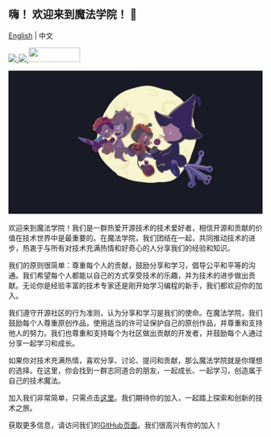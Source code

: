 <!--
 * @Descripttion: 
 * @version: 
 * @Author: 松岛川树
 * @Date: 2021-12-04 20:09:46
 * @LastEditors: 松岛川树
 * @LastEditTime: 2021-12-21 16:05:32
 * @FilePath: \.github\profile\README_zh.md
-->
## 嗨！ 欢迎来到魔法学院！ 👋

[English](https://github.com/Magic-Academy/.github/blob/main/profile/README.md) | 中文

<a href="https://discord.gg/G2jgHeQfy4"><img src="https://img.shields.io/badge/Discord-7289DA?style=for-the-badge&logo=discord&logoColor=white">
<a href="https://github.com/Magic-Academy"><img src="https://img.shields.io/badge/GitHub-100000?style=for-the-badge&logo=github&logoColor=white" width="102px"></a><a href="https://github.com/Magic-Academy/.github/issues/new?assignees=&labels=invite+me+to+the+organisation&template=invitation.yml&title=Please+invite+me+to+the+GitHub+Community+Organization">
<img src="https://img.shields.io/badge/Application-blue?style=for-the-badge" width="102px" height="29"></a>
</a><br>

![title](/plenio.jpg)

欢迎来到魔法学院！我们是一群热爱开源技术的技术爱好者，相信开源和贡献的价值在技术世界中是最重要的。在魔法学院，我们团结在一起，共同推动技术的进步，热衷于与所有对技术充满热情和好奇心的人分享我们的经验和知识。

我们的原则很简单：尊重每个人的贡献，鼓励分享和学习，倡导公平和平等的沟通。我们希望每个人都能以自己的方式享受技术的乐趣，并为技术的进步做出贡献。无论你是经验丰富的技术专家还是刚开始学习编程的新手，我们都欢迎你的加入。

我们遵守开源社区的行为准则，认为分享和学习是我们的使命。在魔法学院，我们鼓励每个人尊重原创作品，使用适当的许可证保护自己的原创作品，并尊重和支持他人的努力。我们也尊重和支持每个为社区做出贡献的开发者，并鼓励每个人通过分享一起学习和成长。

如果你对技术充满热情，喜欢分享、讨论、提问和贡献，那么魔法学院就是你理想的选择。在这里，你会找到一群志同道合的朋友，一起成长、一起学习，创造属于自己的技术魔法。

加入我们非常简单，只需点击[这里](https://github.com/Magic-Academy/.github/issues/new?assignees=&labels=invite+me+to+the+organisation&template=invitation.yml&title=Please+invite+me+to+the+GitHub+Community+Organization)。我们期待你的加入，一起踏上探索和创新的技术之旅。

获取更多信息，请访问我们的[GitHub页面](https://github.com/Magic-Academy/.github)。我们很高兴有你的加入！
